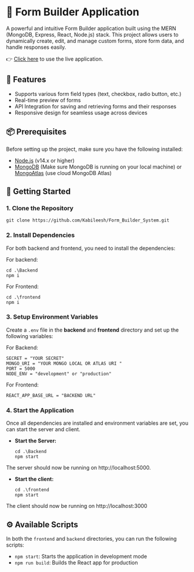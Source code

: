 # 📑 Form Builder Application

A powerful and intuitive Form Builder application built using the MERN (MongoDB, Express, React, Node.js) stack. This project allows users to dynamically create, edit, and manage custom forms, store form data, and handle responses easily.

👉 [Click here](https://hilarious-paletas-b33147.netlify.app/) to use the live application.

## 🚀 Features
* Supports various form field types (text, checkbox, radio button, etc.)
* Real-time preview of forms
* API Integration for saving and retrieving forms and their responses
* Responsive design for seamless usage across devices

## 📦 Prerequisites
Before setting up the project, make sure you have the following installed:

* [Node.js](https://nodejs.org/en) (v14.x or higher)
* [MongoDB](https://www.mongodb.com/try/download/community) (Make sure MongoDB is running on your local machine) or [MongoAtlas](https://www.mongodb.com/products/platform/atlas-database) (use cloud MongoDB Atlas)

## 🚀 Getting Started
### 1. Clone the Repository
```
git clone https://github.com/Kabileesh/Form_Builder_System.git
```

### 2. Install Dependencies
For both backend and frontend, you need to install the dependencies:

For backend:
```
cd .\Backend
npm i
```
For Frontend:
```
cd .\frontend
npm i
```

### 3. Setup Environment Variables
Create a `.env` file in the **backend** and **frontend** directory and set up the following variables:

For Backend:
```
SECRET = "YOUR SECRET"
MONGO_URI = "YOUR MONGO LOCAL OR ATLAS URI "
PORT = 5000
NODE_ENV = "development" or "production"
```
For Frontend:
```
REACT_APP_BASE_URL = "BACKEND URL"
```

### 4. Start the Application
Once all dependencies are installed and environment variables are set, you can start the server and client.
* **Start the Server:**
  ```
  cd .\Backend
  npm start
  ```
The server should now be running on http://localhost:5000.
* **Start the client:**
  ```
  cd .\frontend
  npm start
  ```
The client should now be running on http://localhost:3000


## ⚙️ Available Scripts
In both the `frontend` and `backend` directories, you can run the following scripts:

* `npm start`: Starts the application in development mode
* `npm run build`: Builds the React app for production
